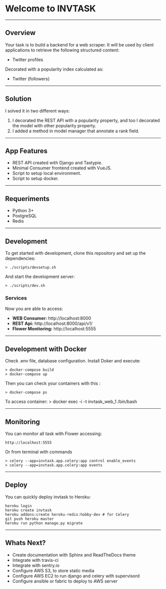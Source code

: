# Welcome to INVTASK

----
## Overview

Your task is to build a backend for a web scraper.
It will be used by client applications to retrieve the following structured content:

* Twitter profiles

Decorated with a popularity index calculated as:

* Twitter (followers)

----
## Solution

I solved it in two different ways:

1. I decorated the REST API with a popularity property, and too I decorated the model with other popularity property.
1. I added a method in model manager that annotate a rank field.

----
## App Features

* REST API created with Django and Tastypie.
* Minimal Consumer frontend created with VueJS.
* Script to setup local environment.
* Script to setup docker.

----
## Requeriments

* Python 3+
* PostgreSQL
* Redis


----
## Development

To get started with development, clone this repository and set up the dependencies:

    > ./scripts/devsetup.sh

And start the development server:

    > ./scripts/dev.sh

### Services
Now you are able to access:

* **WEB Consumer:** http://localhost:8000
* **REST Api:** http://localhost:8000/api/v1/
* **Flower Monitoring:** http://localhost:5555


----
## Development with Docker

Check .env file, database configuration. 
Install Doker
and execute:

    > docker-compose build
    > docker-compose up

Then you can check your containers with this :    

    > docker-compose ps

To access container:
    > docker exec -i -t invtask_web_1 /bin/bash

----
## Monitoring

You can monitor all task with Flower accessing:

    http://localhost:5555

Or from terminal with commands

    > celery --app=invtask.app.celery:app control enable_events
    > celery --app=invtask.app.celery:app events

----
## Deploy

You can quickly deploy invtask to Heroku:

    heroku login
    heroku create invtask
    heroku addons:create heroku-redis:hobby-dev # for Celery
    git push heroku master
    heroku run python manage.py migrate

----
## Whats Next?

* Create documentation with Sphinx and ReadTheDocs theme
* Integrate with travis-ci
* Integrate with sentry.io
* Configure AWS S3, to store static media
* Configure AWS EC2 to run django and celery with supervisord
* Configure ansible or fabric to deploy to AWS server
